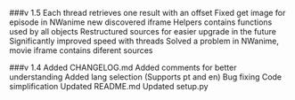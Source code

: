 ###v 1.5
Each thread retrieves one result with an offset
Fixed get image for episode in NWanime new discovered iframe
Helpers contains functions used by all objects
Restructured sources for easier upgrade in the future
Significantly improved speed with threads
Solved a problem in NWanime, movie iframe contains diferent sources

###v 1.4
Added CHANGELOG.md
Added comments for better understanding
Added lang selection (Supports pt and en)
Bug fixing
Code simplification
Updated README.md
Updated setup.py
